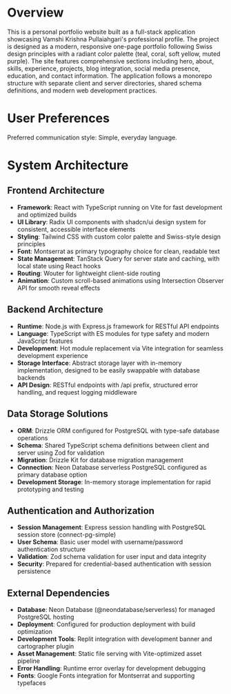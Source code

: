 # Overview

This is a personal portfolio website built as a full-stack application showcasing Vamshi Krishna Pullaiahgari's professional profile. The project is designed as a modern, responsive one-page portfolio following Swiss design principles with a radiant color palette (teal, coral, soft yellow, muted purple). The site features comprehensive sections including hero, about, skills, experience, projects, blog integration, social media presence, education, and contact information. The application follows a monorepo structure with separate client and server directories, shared schema definitions, and modern web development practices.

# User Preferences

Preferred communication style: Simple, everyday language.

# System Architecture

## Frontend Architecture
- **Framework**: React with TypeScript running on Vite for fast development and optimized builds
- **UI Library**: Radix UI components with shadcn/ui design system for consistent, accessible interface elements
- **Styling**: Tailwind CSS with custom color palette and Swiss-style design principles
- **Font**: Montserrat as primary typography choice for clean, readable text
- **State Management**: TanStack Query for server state and caching, with local state using React hooks
- **Routing**: Wouter for lightweight client-side routing
- **Animation**: Custom scroll-based animations using Intersection Observer API for smooth reveal effects

## Backend Architecture
- **Runtime**: Node.js with Express.js framework for RESTful API endpoints
- **Language**: TypeScript with ES modules for type safety and modern JavaScript features
- **Development**: Hot module replacement via Vite integration for seamless development experience
- **Storage Interface**: Abstract storage layer with in-memory implementation, designed to be easily swappable with database backends
- **API Design**: RESTful endpoints with /api prefix, structured error handling, and request logging middleware

## Data Storage Solutions
- **ORM**: Drizzle ORM configured for PostgreSQL with type-safe database operations
- **Schema**: Shared TypeScript schema definitions between client and server using Zod for validation
- **Migration**: Drizzle Kit for database migration management
- **Connection**: Neon Database serverless PostgreSQL configured as primary database option
- **Development Storage**: In-memory storage implementation for rapid prototyping and testing

## Authentication and Authorization
- **Session Management**: Express session handling with PostgreSQL session store (connect-pg-simple)
- **User Schema**: Basic user model with username/password authentication structure
- **Validation**: Zod schema validation for user input and data integrity
- **Security**: Prepared for credential-based authentication with session persistence

## External Dependencies
- **Database**: Neon Database (@neondatabase/serverless) for managed PostgreSQL hosting
- **Deployment**: Configured for production deployment with build optimization
- **Development Tools**: Replit integration with development banner and cartographer plugin
- **Asset Management**: Static file serving with Vite-optimized asset pipeline
- **Error Handling**: Runtime error overlay for development debugging
- **Fonts**: Google Fonts integration for Montserrat and supporting typefaces